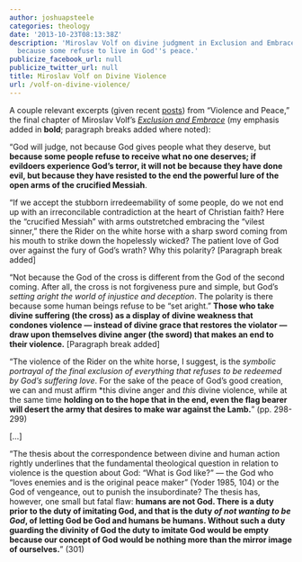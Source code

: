 ```yaml
---
author: joshuapsteele
categories: theology
date: '2013-10-23T08:13:38Z'
description: 'Miroslav Volf on divine judgment in Exclusion and Embrace: God judges
  because some refuse to live in God''s peace.'
publicize_facebook_url: null
publicize_twitter_url: null
title: Miroslav Volf on Divine Violence
url: /volf-on-divine-violence/
---
```


A couple relevant excerpts (given recent [posts](https://joshuapsteele.com/2013/10/22/down-with-the-pacifists/)) from “Violence and Peace,” the final chapter of Miroslav Volf’s *[Exclusion and Embrace](http://www.amazon.com/Exclusion-Embrace-Theological-Exploration-Reconciliation/dp/0687002826)* (my emphasis added in **bold**; paragraph breaks added where noted):

“God will judge, not because God gives people what they deserve, but **because some people refuse to receive what no one deserves; if evildoers experience God’s terror, it will not be because they have done evil, but because they have resisted to the end the powerful lure of the open arms of the crucified Messiah**.

“If we accept the stubborn irredeemability of some people, do we not end up with an irreconcilable contradiction at the heart of Christian faith? Here the “crucified Messiah” with arms outstretched embracing the “vilest sinner,” there the Rider on the white horse with a sharp sword coming from his mouth to strike down the hopelessly wicked? The patient love of God over against the fury of God’s wrath? Why this polarity? \[Paragraph break added\]

“Not because the God of the cross is different from the God of the second coming. After all, the cross is not forgiveness pure and simple, but God’s *setting aright the world of injustice and deception*. The polarity is there because some human beings refuse to be “set aright.” **Those who take divine suffering (the cross) as a display of divine weakness that condones violence — instead of divine grace that restores the violator — draw upon themselves divine anger (the sword) that makes an end to their violence.** \[Paragraph break added\]

“The violence of the Rider on the white horse, I suggest, is the *symbolic portrayal of the final exclusion of everything that refuses to be redeemed by God’s suffering love*. For the sake of the peace of God’s good creation, we can and must affirm *this divine anger and *this* divine violence, while at the same time **holding on to the hope that in the end, even the flag bearer will desert the army that desires to make war against the Lamb.**” (pp. 298-299)

\[…\]

“The thesis about the correspondence between divine and human action rightly underlines that the fundamental theological question in relation to violence is the question about God: “What is God like?” — the God who “loves enemies and is the original peace maker” (Yoder 1985, 104) or the God of vengeance, out to punish the insubordinate? The thesis has, however, one small but fatal flaw: **humans are not God. There is a duty prior to the duty of imitating God, and that is the duty *of not wanting to be God*, of letting God be God and humans be humans. Without such a duty guarding the divinity of God the duty to imitate God would be empty because our concept of God would be nothing more than the mirror image of ourselves.**” (301)